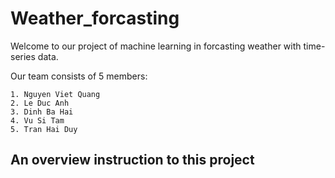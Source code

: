 # Weather_forcasting
Welcome to our project of machine learning in forcasting weather with time-series data.

Our team consists of 5 members:

    1. Nguyen Viet Quang
    2. Le Duc Anh
    3. Dinh Ba Hai
    4. Vu Si Tam
    5. Tran Hai Duy

## An overview instruction to this project

## 
